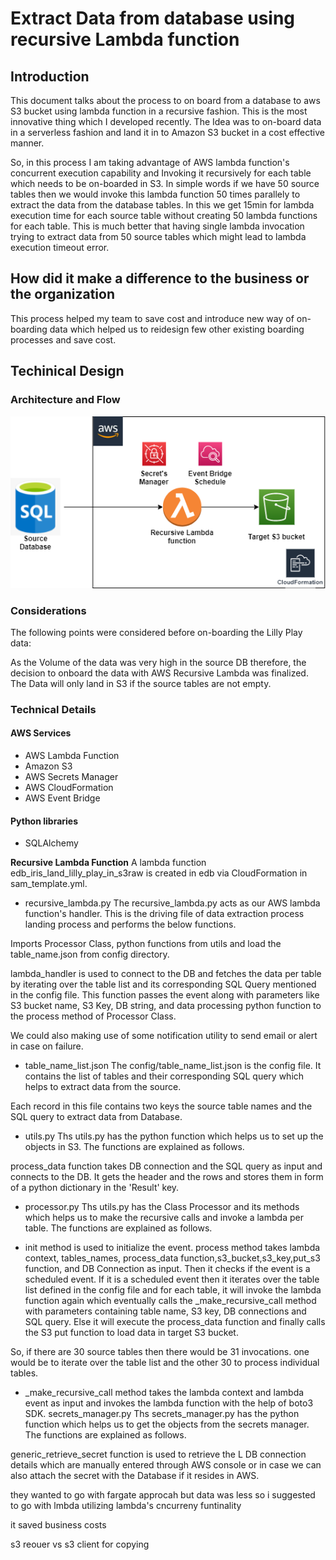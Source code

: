# Extract Data from database using recursive Lambda function

## Introduction 
This document talks about the process to on board from a database to aws S3 bucket using lambda function in a recursive fashion.
This is the most innovative thing which I developed recently. The Idea was to on-board data in a serverless fashion and land it in to Amazon S3 bucket in a cost effective manner.

So, in this process I am taking advantage of AWS lambda function's concurrent execution capability and Invoking it recursively for each table which needs to be on-boarded in S3. In simple words if we have 50 source tables then we would invoke this lambda function 50 times parallely to extract the data from the database tables. In this we get 15min for lambda execution time for each source table without creating 50 lambda functions for each table. This is much better that having single lambda invocation trying to extract data from 50 source tables which might lead to lambda execution timeout error.

## How did it make a difference to the business or the organization
This process helped my team to save cost and introduce new way of on-boarding data which helped us to reidesign few other existing boarding processes and save cost.

## Techinical Design


### Architecture and Flow
![Architecture Diagram](https://github.com/priyesh009/aws-data-project/blob/master/codes/aws_lambda_codes/recursiveLambda/docs/rec_lambda.png?raw=true)
### Considerations
The following points were considered before on-boarding the Lilly Play data:

As the Volume of the data was very high in the source DB therefore, the decision to onboard the data with AWS Recursive Lambda was finalized.
The Data will only land in S3 if the source tables are not empty. 

### Technical Details
 
#### AWS Services 
- AWS Lambda Function
- Amazon S3
- AWS Secrets Manager
- AWS CloudFormation
- AWS Event Bridge

####  Python libraries
- SQLAlchemy

**Recursive Lambda Function**
A lambda function edb_iris_land_lilly_play_in_s3raw is created in edb via CloudFormation in sam_template.yml.
- recursive_lambda.py
The recursive_lambda.py acts as our AWS lambda function's handler. This is the driving file of data extraction process landing process and performs the below functions.

Imports Processor Class, python functions from utils and load the table_name.json from config directory.

lambda_handler is used to connect to the DB and fetches the data per table by iterating over the table list and its corresponding SQL Query mentioned in the config file. This function passes the event along with parameters like S3 bucket name, S3 Key, DB string, and data processing python function to the process method of Processor Class.

We could also making use of some notification utility to send email or alert in case on failure.

- table_name_list.json
The config/table_name_list.json is the config file. It contains the list of tables and their corresponding SQL query which helps to extract data from the source.

Each record in this file contains two keys the source table names and the SQL query to extract data from Database.

- utils.py
Ths utils.py has the python function which helps us to set up the objects in S3. The functions are explained as follows.

process_data function takes DB connection and the SQL query as input and connects to the DB. It gets the header and the rows and stores them in form of a python dictionary in the 'Result' key.
- processor.py
Ths utils.py has the Class Processor and its methods which helps us to make the recursive calls and invoke a lambda per table. The functions are explained as follows.

- init method is used to initialize the event.
process method takes lambda context, tables_names, process_data function,s3_bucket,s3_key,put_s3 function, and DB Connection as input. Then it checks if the event is a scheduled event. If it is a scheduled event then it iterates over the table list defined in the config file and for each table, it will invoke the lambda function again which eventually calls the _make_recursive_call method with parameters containing table name, S3 key, DB connections and SQL query.
Else it will execute the process_data function and finally calls the S3 put function to load data in target S3 bucket.

So, if there are 30 source tables then there would be 31 invocations. one would be to iterate over the table list and the other 30 to process individual tables.

- _make_recursive_call method takes the lambda context and lambda event as input and invokes the lambda function with the help of boto3 SDK.
secrets_manager.py
Ths secrets_manager.py has the python function which helps us to get the objects from the secrets manager. The functions are explained as follows.

generic_retrieve_secret function is used to retrieve the L DB connection details which are manually entered through AWS console or in case we can also attach the secret with the Database if it resides in AWS.




they wanted to go with fargate approcah but data was less so i suggested to go with lmbda utilizing lambda's cncurreny  funtinality

it saved business costs

s3 reouer vs s3 client for copying